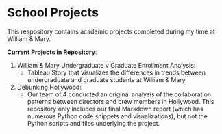 # School Projects

This respository contains academic projects completed during my time at William & Mary.

**Current Projects in Repository**:
  1. William & Mary Undergraduate v Graduate Enrollment Analysis: 
      - Tableau Story that visualizes the differences in trends between undergraduate and graduate students at William & Mary
  2. Debunking Hollywood:
      - Our team of 4 conducted an original analysis of the collaboration patterns between directors and crew members in Hollywood. This repository only includes our final Markdown report (which has numerous Python code snippets and visualizations), but not the Python scripts and files underlying the project.
